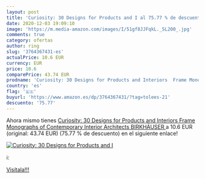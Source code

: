 ```yaml
---
layout: post
title: 'Curiosity: 30 Designs for Products and I al 75.77 % de descuento'
date: 2020-12-03 19:09:10
image: 'https://m.media-amazon.com/images/I/51gf8JJFqkL._SL200_.jpg'
comments: true
category: ofertas
author: ring
slug: '3764367431-es'
actualPrice: 10.6 EUR
currency: EUR
price: 10.6
comparePrice: 43.74 EUR
prodname: 'Curiosity: 30 Designs for Products and Interiors  Frame Monographs of Contemporary Interior Architects   BIRKHÄUSER '
country: 'es'
flag: '🇪🇸'
buyurl: 'https://www.amazon.es/dp/3764367431/?tag=tolees-21'
descuento: '75.77'
---
```


Ahora mismo tienes [Curiosity: 30 Designs for Products and Interiors  Frame Monographs of Contemporary Interior Architects   BIRKHÄUSER ](https://www.amazon.es/dp/3764367431/?tag=tolees-21) a 10.6 EUR (original: 43.74 EUR) (75.77 %  de descuento) en el siguiente enlace!

[![Curiosity: 30 Designs for Products and I](https://m.media-amazon.com/images/I/51gf8JJFqkL._SL200_.jpg)](https://www.amazon.es/dp/3764367431/?tag=tolees-21)

ℹ️:


[Visítala!!!](https://www.amazon.es/dp/3764367431/?tag=tolees-21)
